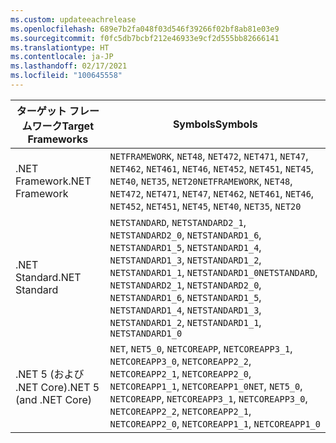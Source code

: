 ```yaml
---
ms.custom: updateeachrelease
ms.openlocfilehash: 689e7b2fa048f03d546f39266f02bf8ab81e03e9
ms.sourcegitcommit: f0fc5db7bcbf212e46933e9cf2d555bb82666141
ms.translationtype: HT
ms.contentlocale: ja-JP
ms.lasthandoff: 02/17/2021
ms.locfileid: "100645558"
---
```

| <span data-ttu-id="5fef1-101">ターゲット フレームワーク</span><span class="sxs-lookup"><span data-stu-id="5fef1-101">Target Frameworks</span></span> | <span data-ttu-id="5fef1-102">Symbols</span><span class="sxs-lookup"><span data-stu-id="5fef1-102">Symbols</span></span> |
| ------------------| ------- |
| <span data-ttu-id="5fef1-103">.NET Framework</span><span class="sxs-lookup"><span data-stu-id="5fef1-103">.NET Framework</span></span>    | <span data-ttu-id="5fef1-104">`NETFRAMEWORK`, `NET48`, `NET472`, `NET471`, `NET47`, `NET462`, `NET461`, `NET46`, `NET452`, `NET451`, `NET45`, `NET40`, `NET35`, `NET20`</span><span class="sxs-lookup"><span data-stu-id="5fef1-104">`NETFRAMEWORK`, `NET48`, `NET472`, `NET471`, `NET47`, `NET462`, `NET461`, `NET46`, `NET452`, `NET451`, `NET45`, `NET40`, `NET35`, `NET20`</span></span> |
| <span data-ttu-id="5fef1-105">.NET Standard</span><span class="sxs-lookup"><span data-stu-id="5fef1-105">.NET Standard</span></span>     | <span data-ttu-id="5fef1-106">`NETSTANDARD`, `NETSTANDARD2_1`, `NETSTANDARD2_0`, `NETSTANDARD1_6`, `NETSTANDARD1_5`, `NETSTANDARD1_4`, `NETSTANDARD1_3`, `NETSTANDARD1_2`, `NETSTANDARD1_1`, `NETSTANDARD1_0`</span><span class="sxs-lookup"><span data-stu-id="5fef1-106">`NETSTANDARD`, `NETSTANDARD2_1`, `NETSTANDARD2_0`, `NETSTANDARD1_6`, `NETSTANDARD1_5`, `NETSTANDARD1_4`, `NETSTANDARD1_3`, `NETSTANDARD1_2`, `NETSTANDARD1_1`, `NETSTANDARD1_0`</span></span> |
| <span data-ttu-id="5fef1-107">.NET 5 (および .NET Core)</span><span class="sxs-lookup"><span data-stu-id="5fef1-107">.NET 5 (and .NET Core)</span></span> | <span data-ttu-id="5fef1-108">`NET`, `NET5_0`, `NETCOREAPP`, `NETCOREAPP3_1`, `NETCOREAPP3_0`, `NETCOREAPP2_2`, `NETCOREAPP2_1`, `NETCOREAPP2_0`, `NETCOREAPP1_1`, `NETCOREAPP1_0`</span><span class="sxs-lookup"><span data-stu-id="5fef1-108">`NET`, `NET5_0`, `NETCOREAPP`, `NETCOREAPP3_1`, `NETCOREAPP3_0`, `NETCOREAPP2_2`, `NETCOREAPP2_1`, `NETCOREAPP2_0`, `NETCOREAPP1_1`, `NETCOREAPP1_0`</span></span> |
